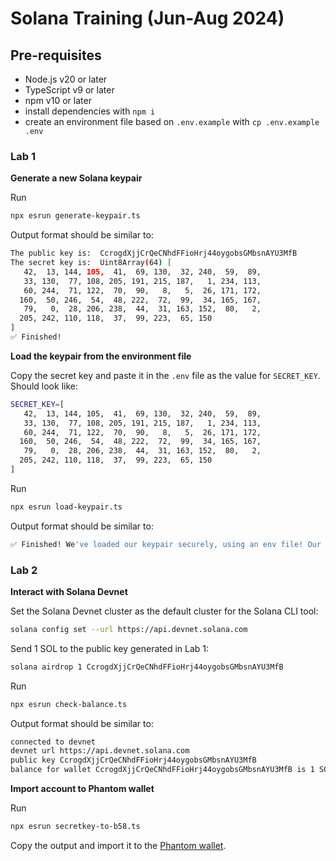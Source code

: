 # Solana Training (Jun-Aug 2024)

## Pre-requisites

- Node.js v20 or later
- TypeScript v9 or later
- npm v10 or later
- install dependencies with `npm i`
- create an environment file based on `.env.example` with `cp .env.example .env`

### Lab 1

**Generate a new Solana keypair**

Run 

```bash
npx esrun generate-keypair.ts
```

Output format should be similar to:

```bash
The public key is:  CcrogdXjjCrQeCNhdFFioHrj44oygobsGMbsnAYU3MfB
The secret key is:  Uint8Array(64) [
   42,  13, 144, 105,  41,  69, 130,  32, 240,  59,  89,
   33, 130,  77, 108, 205, 191, 215, 187,   1, 234, 113,
   60, 244,  71, 122,  70,  90,   8,   5,  26, 171, 172,
  160,  50, 246,  54,  48, 222,  72,  99,  34, 165, 167,
   79,   0,  28, 206, 238,  44,  31, 163, 152,  80,   2,
  205, 242, 110, 118,  37,  99, 223,  65, 150
]
✅ Finished!
```

**Load the keypair from the environment file**

Copy the secret key and paste it in the `.env` file as the value for `SECRET_KEY`. Should look like:

```bash
SECRET_KEY=[
   42,  13, 144, 105,  41,  69, 130,  32, 240,  59,  89,
   33, 130,  77, 108, 205, 191, 215, 187,   1, 234, 113,
   60, 244,  71, 122,  70,  90,   8,   5,  26, 171, 172,
  160,  50, 246,  54,  48, 222,  72,  99,  34, 165, 167,
   79,   0,  28, 206, 238,  44,  31, 163, 152,  80,   2,
  205, 242, 110, 118,  37,  99, 223,  65, 150
]
```

Run 
```bash
npx esrun load-keypair.ts
```

Output format should be similar to:

```bash
✅ Finished! We've loaded our keypair securely, using an env file! Our public key is: CcrogdXjjCrQeCNhdFFioHrj44oygobsGMbsnAYU3MfB
```


### Lab 2

**Interact with Solana Devnet**

Set the Solana Devnet cluster as the default cluster for the Solana CLI tool:
```bash
solana config set --url https://api.devnet.solana.com
```

Send 1 SOL to the public key generated in Lab 1:
```bash
solana airdrop 1 CcrogdXjjCrQeCNhdFFioHrj44oygobsGMbsnAYU3MfB
```

Run 
```bash
npx esrun check-balance.ts
```

Output format should be similar to:

```bash
connected to devnet
devnet url https://api.devnet.solana.com
public key CcrogdXjjCrQeCNhdFFioHrj44oygobsGMbsnAYU3MfB
balance for wallet CcrogdXjjCrQeCNhdFFioHrj44oygobsGMbsnAYU3MfB is 1 SOL
```

**Import account to Phantom wallet**

Run 
```bash
npx esrun secretkey-to-b58.ts
```

Copy the output and import it to the [Phantom wallet](https://help.phantom.app/hc/en-us/articles/15079894392851-Importing-an-Existing-Wallet-into-Phantom).

